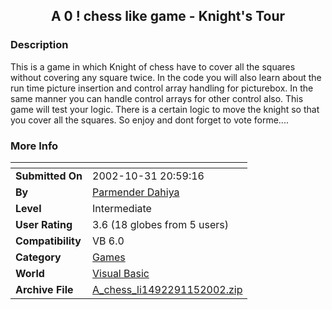 ﻿<div align="center">

## A                      0           \!       chess like game \- Knight's Tour


</div>

### Description

This is a game in which Knight of chess have to cover all the squares without covering any square twice. In the code you will also learn about the run time picture insertion and control array handling for picturebox. In the same manner you can handle control arrays for other control also. This game will test your logic. There is a certain logic to move the knight so that you cover all the squares. So enjoy and dont forget to vote forme....
 
### More Info
 


<span>             |<span>
---                |---
**Submitted On**   |2002-10-31 20:59:16
**By**             |[Parmender Dahiya](https://github.com/Planet-Source-Code/PSCIndex/blob/master/ByAuthor/parmender-dahiya.md)
**Level**          |Intermediate
**User Rating**    |3.6 (18 globes from 5 users)
**Compatibility**  |VB 6\.0
**Category**       |[Games](https://github.com/Planet-Source-Code/PSCIndex/blob/master/ByCategory/games__1-38.md)
**World**          |[Visual Basic](https://github.com/Planet-Source-Code/PSCIndex/blob/master/ByWorld/visual-basic.md)
**Archive File**   |[A\_chess\_li1492291152002\.zip](https://github.com/Planet-Source-Code/parmender-dahiya-a-0-chess-like-game-knight-s-tour__1-40429/archive/master.zip)








